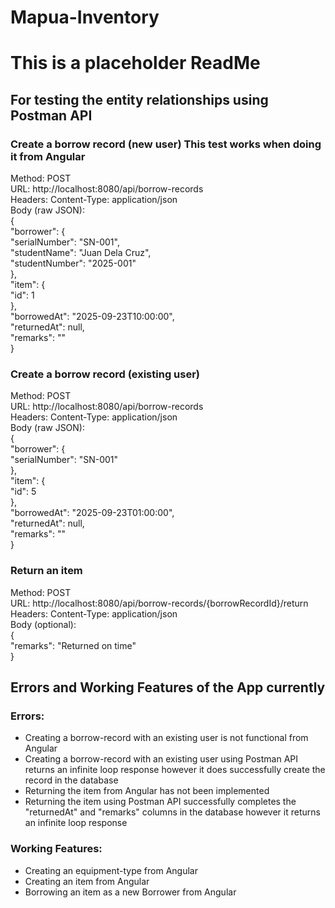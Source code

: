# Mapua-Inventory
# This is a placeholder ReadMe
## For testing the entity relationships using Postman API
### Create a borrow record (new user) This test works when doing it from Angular
Method: POST  
URL: http://localhost:8080/api/borrow-records  
Headers: Content-Type: application/json  
Body (raw JSON):  
{  
  "borrower": {  
    "serialNumber": "SN-001",  
    "studentName": "Juan Dela Cruz",  
    "studentNumber": "2025-001"  
  },  
  "item": {  
    "id": 1  
  },  
  "borrowedAt": "2025-09-23T10:00:00",  
  "returnedAt": null,  
  "remarks": ""  
}  

### Create a borrow record (existing user)
Method: POST  
URL: http://localhost:8080/api/borrow-records  
Headers: Content-Type: application/json  
Body (raw JSON):  
{  
  "borrower": {  
    "serialNumber": "SN-001"  
  },  
  "item": {  
    "id": 5  
  },  
  "borrowedAt": "2025-09-23T01:00:00",  
  "returnedAt": null,  
  "remarks": ""  
}  

### Return an item
Method: POST  
URL: http://localhost:8080/api/borrow-records/{borrowRecordId}/return  
Headers: Content-Type: application/json  
Body (optional):  
{  
  "remarks": "Returned on time"  
}  

## Errors and Working Features of the App currently
### Errors:
- Creating a borrow-record with an existing user is not functional from Angular  
- Creating a borrow-record with an existing user using Postman API returns an infinite loop response however it does successfully create the record in the database  
- Returning the item from Angular has not been implemented  
- Returning the item using Postman API successfully completes the "returnedAt" and "remarks" columns in the database however it returns an infinite loop response  

### Working Features:
- Creating an equipment-type from Angular  
- Creating an item from Angular  
- Borrowing an item as a new Borrower from Angular  
